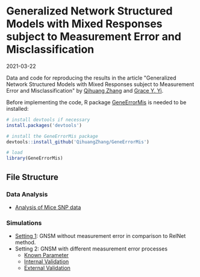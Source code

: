 # Generalized Network Structured Models with Mixed Responses subject to Measurement Error and Misclassification

2021-03-22

Data and code for reproducing the results in the article "Generalized Network Structured Models with Mixed Responses subject to Measurement Error and Misclassification"
by [Qihuang Zhang](https://qihuangzhang.com) and [Grace Y. Yi](https://www.uwo.ca/stats/people/bios/Yi,%20Grace.html).





Before implementing the code, R package [GeneErrorMis](https://github.com/QihuangZhang/GeneErrorMis) is needed to be installed:

``` r
# install devtools if necessary
install.packages('devtools')

# install the GeneErrorMis package
devtools::install_github('QihuangZhang/GeneErrorMis')

# load
library(GeneErrorMis)
```
## File Structure

### Data Analysis
* [Analysis of Mice SNP data](https://github.com/QihuangZhang/GNSM/blob/main/code/DataAnalysis/GNSM_data_analysis.R)


### Simulations
* [Setting 1](https://github.com/QihuangZhang/GNSM/blob/main/code/Simulation/Simulation2.R): GNSM without measurement error in comparison to RelNet method.
* Setting 2: GNSM with different measurement error processes
  * [Known Parameter](https://github.com/QihuangZhang/GNSM/blob/main/code/Simulation/Simulation3.R)
  * [Internal Validation](https://github.com/QihuangZhang/GNSM/blob/main/code/Simulation/Simulation4.R)
  * [External Validation](https://github.com/QihuangZhang/GNSM/blob/main/code/Simulation/Simulation5.R)

